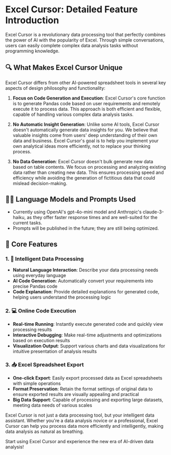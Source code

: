 # Excel Cursor: Detailed Feature Introduction

Excel Cursor is a revolutionary data processing tool that perfectly combines the power of AI with the popularity of Excel. Through simple conversations, users can easily complete complex data analysis tasks without programming knowledge.

## 🔍 What Makes Excel Cursor Unique

Excel Cursor differs from other AI-powered spreadsheet tools in several key aspects of design philosophy and functionality:

1. **Focus on Code Generation and Execution**: Excel Cursor's core function is to generate Pandas code based on user requirements and remotely execute it to process data. This approach is both efficient and flexible, capable of handling various complex data analysis tasks.

2. **No Automatic Insight Generation**: Unlike some AI tools, Excel Cursor doesn't automatically generate data insights for you. We believe that valuable insights come from users' deep understanding of their own data and business. Excel Cursor's goal is to help you implement your own analytical ideas more efficiently, not to replace your thinking process.

3. **No Data Generation**: Excel Cursor doesn't bulk generate new data based on table contents. We focus on processing and analyzing existing data rather than creating new data. This ensures processing speed and efficiency while avoiding the generation of fictitious data that could mislead decision-making.

## 🧙‍♀️ Language Models and Prompts Used
- Currently using OpenAI's gpt-4o-mini model and Anthropic's claude-3-haiku, as they offer faster response times and are well-suited for the current tasks.
- Prompts will be published in the future; they are still being optimized.

## 🌟 Core Features

### 1. 🤖 Intelligent Data Processing
- **Natural Language Interaction**: Describe your data processing needs using everyday language
- **AI Code Generation**: Automatically convert your requirements into precise Pandas code
- **Code Explanation**: Provide detailed explanations for generated code, helping users understand the processing logic

### 2. 💻 Online Code Execution
- **Real-time Running**: Instantly execute generated code and quickly view processing results
- **Interactive Debugging**: Make real-time adjustments and optimizations based on execution results
- **Visualization Output**: Support various charts and data visualizations for intuitive presentation of analysis results

### 3. 📥 Excel Spreadsheet Export
- **One-click Export**: Easily export processed data as Excel spreadsheets with simple operations
- **Format Preservation**: Retain the format settings of original data to ensure exported results are visually appealing and practical
- **Big Data Support**: Capable of processing and exporting large datasets, meeting data needs of various scales

Excel Cursor is not just a data processing tool, but your intelligent data assistant. Whether you're a data analysis novice or a professional, Excel Cursor can help you process data more efficiently and intelligently, making data analysis as natural as breathing.

Start using Excel Cursor and experience the new era of AI-driven data analysis!
